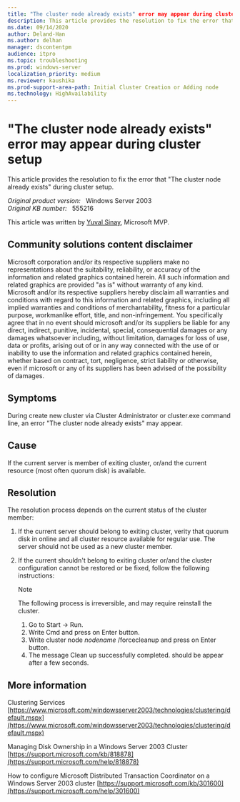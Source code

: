 ```yaml
---
title: "The cluster node already exists" error may appear during cluster setup
description: This article provides the resolution to fix the error that "The cluster node already exists" during cluster setup
ms.date: 09/14/2020
author: Deland-Han
ms.author: delhan 
manager: dscontentpm
audience: itpro
ms.topic: troubleshooting
ms.prod: windows-server
localization_priority: medium
ms.reviewer: kaushika
ms.prod-support-area-path: Initial Cluster Creation or Adding node
ms.technology: HighAvailability
---
```

# "The cluster node already exists" error may appear during cluster setup

This article provides the resolution to fix the error that "The cluster node already exists" during cluster setup.

_Original product version:_ &nbsp;  Windows Server 2003  
_Original KB number:_ &nbsp; 555216

This article was written by [Yuval Sinay](https://mvp.microsoft.com/PublicProfile/7674?fullName=Yuval%20Sinay), Microsoft MVP.

## Community solutions content disclaimer

Microsoft corporation and/or its respective suppliers make no representations about the suitability, reliability, or accuracy of the information and related graphics contained herein. All such information and related graphics are provided "as is" without warranty of any kind. Microsoft and/or its respective suppliers hereby disclaim all warranties and conditions with regard to this information and related graphics, including all implied warranties and conditions of merchantability, fitness for a particular purpose, workmanlike effort, title, and non-infringement. You specifically agree that in no event should microsoft and/or its suppliers be liable for any direct, indirect, punitive, incidental, special, consequential damages or any damages whatsoever including, without limitation, damages for loss of use, data or profits, arising out of or in any way connected with the use of or inability to use the information and related graphics contained herein, whether based on contract, tort, negligence, strict liability or otherwise, even if microsoft or any of its suppliers has been advised of the possibility of damages.


## Symptoms

During create new cluster via Cluster Administrator or cluster.exe command line, an error "The cluster node already exists" may appear.

## Cause

If the current server is member of exiting cluster, or/and the current resource (most often quorum disk) is available.

## Resolution

The resolution process depends on the current status of the cluster member:
1. If the current server should belong to exiting cluster, verity that quorum disk in online and all cluster resource available for regular use. The server should not be used as a new cluster member.
2. If the current shouldn't belong to exiting cluster or/and the cluster configuration cannot be restored or be fixed, follow the following instructions:

    >[!Note]
    > The following process is irreversible, and may require reinstall the cluster.  
    > 1. Go to Start -> Run. 
    > 2. Write Cmd and press on Enter button.
    > 3. Write cluster node *nodename* /forcecleanup  and press on Enter button.
    > 4. The message Clean up successfully completed. should be appear after a few seconds.

## More information
Clustering Services
 [https://www.microsoft.com/windowsserver2003/technologies/clustering/default.mspx](https://www.microsoft.com/windowsserver2003/technologies/clustering/default.mspx) 

Managing Disk Ownership in a Windows Server 2003 Cluster
 [https://support.microsoft.com/kb/818878](https://support.microsoft.com/help/818878) 

How to configure Microsoft Distributed Transaction Coordinator on a Windows Server 2003 cluster
 [https://support.microsoft.com/kb/301600](https://support.microsoft.com/help/301600)
